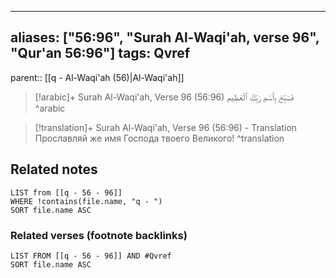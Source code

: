
---
aliases: ["56:96", "Surah Al-Waqi'ah, verse 96", "Qur'an 56:96"]
tags: Qvref
---

parent:: [[q - Al-Waqi'ah (56)|Al-Waqi'ah]]

> [!arabic]+ Surah Al-Waqi'ah, Verse 96 (56:96)
> <span class="quran-arabic">فَسَبِّحْ بِٱسْمِ رَبِّكَ ٱلْعَظِيمِ</span>
^arabic

> [!translation]+ Surah Al-Waqi'ah, Verse 96 (56:96) - Translation
> Прославляй же имя Господа твоего Великого!
^translation



## Related notes
```dataview
LIST from [[q - 56 - 96]]
WHERE !contains(file.name, "q - ")
SORT file.name ASC
```

### Related verses (footnote backlinks)
```dataview
LIST FROM [[q - 56 - 96]] AND #Qvref
SORT file.name ASC
```

